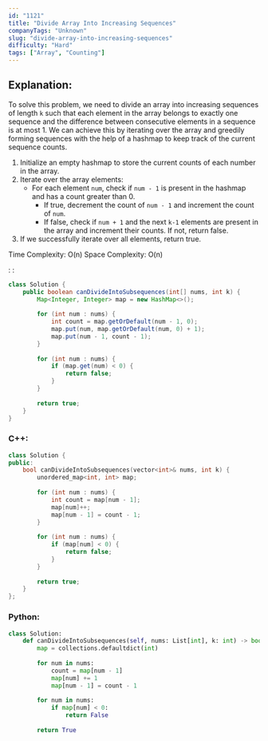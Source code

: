 ```yaml
---
id: "1121"
title: "Divide Array Into Increasing Sequences"
companyTags: "Unknown"
slug: "divide-array-into-increasing-sequences"
difficulty: "Hard"
tags: ["Array", "Counting"]
---
```


## Explanation:
To solve this problem, we need to divide an array into increasing sequences of length `k` such that each element in the array belongs to exactly one sequence and the difference between consecutive elements in a sequence is at most 1. We can achieve this by iterating over the array and greedily forming sequences with the help of a hashmap to keep track of the current sequence counts.

1. Initialize an empty hashmap to store the current counts of each number in the array.
2. Iterate over the array elements:
   - For each element `num`, check if `num - 1` is present in the hashmap and has a count greater than 0.
     - If true, decrement the count of `num - 1` and increment the count of `num`.
     - If false, check if `num + 1` and the next `k-1` elements are present in the array and increment their counts. If not, return false.
3. If we successfully iterate over all elements, return true.

Time Complexity: O(n)
Space Complexity: O(n)

:
:
```java
class Solution {
    public boolean canDivideIntoSubsequences(int[] nums, int k) {
        Map<Integer, Integer> map = new HashMap<>();
        
        for (int num : nums) {
            int count = map.getOrDefault(num - 1, 0);
            map.put(num, map.getOrDefault(num, 0) + 1);
            map.put(num - 1, count - 1);
        }
        
        for (int num : nums) {
            if (map.get(num) < 0) {
                return false;
            }
        }
        
        return true;
    }
}
```

### C++:
```cpp
class Solution {
public:
    bool canDivideIntoSubsequences(vector<int>& nums, int k) {
        unordered_map<int, int> map;
        
        for (int num : nums) {
            int count = map[num - 1];
            map[num]++;
            map[num - 1] = count - 1;
        }
        
        for (int num : nums) {
            if (map[num] < 0) {
                return false;
            }
        }
        
        return true;
    }
};
```

### Python:
```python
class Solution:
    def canDivideIntoSubsequences(self, nums: List[int], k: int) -> bool:
        map = collections.defaultdict(int)
        
        for num in nums:
            count = map[num - 1]
            map[num] += 1
            map[num - 1] = count - 1
        
        for num in nums:
            if map[num] < 0:
                return False
        
        return True
```